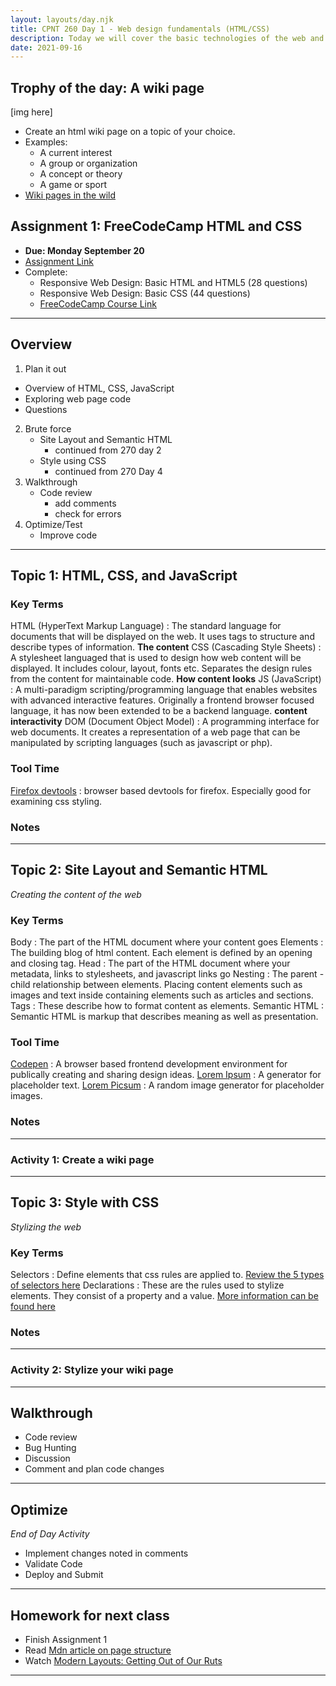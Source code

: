```yaml
---
layout: layouts/day.njk
title: CPNT 260 Day 1 - Web design fundamentals (HTML/CSS)
description: Today we will cover the basic technologies of the web and how they work together. We will also start out with the basics of writing html and css.
date: 2021-09-16
---
```

## Trophy of the day: A wiki page
[img here]
- Create an html wiki page on a topic of your choice.
- Examples:
  - A current interest
  - A group or organization
  - A concept or theory
  - A game or sport
- [Wiki pages in the wild](https://aelieve.com/rankings/websites/category/reference/best-wiki-sites/)

## Assignment 1: FreeCodeCamp HTML and CSS
- **Due: Monday September 20**
- [Assignment Link]()
- Complete:
  - Responsive Web Design: Basic HTML and HTML5 (28 questions)
  - Responsive Web Design: Basic CSS (44 questions)
  - [FreeCodeCamp Course Link](https://www.freecodecamp.org/learn/responsive-web-design/)

---
## Overview 
1. Plan it out
  - Overview of HTML, CSS, JavaScript
  - Exploring web page code
  - Questions
2. Brute force
    - Site Layout and Semantic HTML
        - continued from 270 day 2
    - Style using CSS
        - continued from 270 Day 4
3. Walkthrough
    - Code review
      - add comments
      - check for errors
4. Optimize/Test
    - Improve code

---
## Topic 1: HTML, CSS, and JavaScript

### Key Terms
HTML (HyperText Markup Language)
  : The standard language for documents that will be displayed on the web. It uses tags to structure and describe types of information. **The content**
CSS (Cascading Style Sheets)
  : A stylesheet languaged that is used to design how web content will be displayed. It includes colour, layout, fonts etc. Separates the design rules from the content for maintainable code. **How content looks**
JS (JavaScript)
  : A multi-paradigm scripting/programming language that enables websites with advanced interactive features. Originally a frontend browser focused language, it has now been extended to be a backend language. **content interactivity**
DOM (Document Object Model)
  : A programming interface for web documents. It creates a representation of a web page that can be manipulated by scripting languages (such as javascript or php).

### Tool Time
[Firefox devtools](https://developer.mozilla.org/en-US/docs/Tools)
  : browser based devtools for firefox. Especially good for examining css styling.

### Notes

---
## Topic 2: Site Layout and Semantic HTML
_Creating the content of the web_

### Key Terms
Body
  : The part of the HTML document where your content goes
Elements
  : The building blog of html content. Each element is defined by an opening and closing tag.
Head
  : The part of the HTML document where your metadata, links to stylesheets, and javascript links go
Nesting
  : The parent - child relationship between elements. Placing content elements such as images and text inside containing elements such as articles and sections.
Tags
  : These describe how to format content as elements.
Semantic HTML
  : Semantic HTML is markup that describes meaning as well as presentation.

### Tool Time
[Codepen](https://codepen.io)
  : A browser based frontend development environment for publically creating and sharing design ideas.
[Lorem Ipsum](https://loremipsum.io/generator/)
  : A generator for placeholder text.
[Lorem Picsum](https://picsum.photos/)
  : A random image generator for placeholder images.

### Notes
 
---
### Activity 1: Create a wiki page

---
## Topic 3: Style with CSS
_Stylizing the web_

### Key Terms
Selectors
  : Define elements that css rules are applied to. [Review the 5 types of selectors here](https://developer.mozilla.org/en-US/docs/Web/CSS/CSS_Selectors)
Declarations
  : These are the rules used to stylize elements. They consist of a property and a value. [More information can be found here](https://developer.mozilla.org/en-US/docs/Web/CSS/Syntax)

### Notes

---
### Activity 2: Stylize your wiki page

---
## Walkthrough
- Code review
- Bug Hunting
- Discussion
- Comment and plan code changes

---
## Optimize
_End of Day Activity_
- Implement changes noted in comments
- Validate Code
- Deploy and Submit

---
## Homework for next class
- Finish Assignment 1
- Read [Mdn article on page structure](https://developer.mozilla.org/en-US/docs/Learn/HTML/Introduction_to_HTML/Document_and_website_structure)
- Watch [Modern Layouts: Getting Out of Our Ruts](https://www.youtube.com/watch?v=jreccgYLfx8)

---
